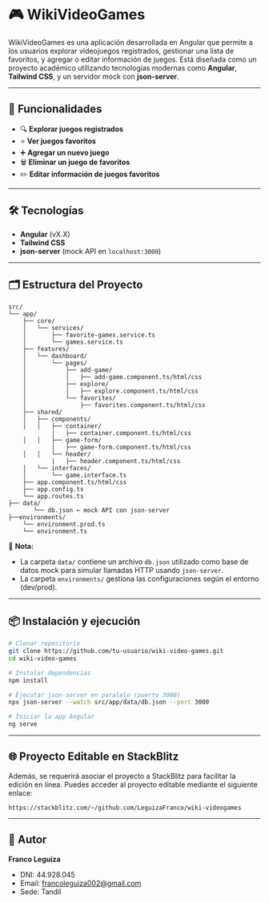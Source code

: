 
# 🎮 WikiVideoGames

WikiVideoGames es una aplicación desarrollada en Angular que permite a los usuarios explorar videojuegos registrados, gestionar una lista de favoritos, y agregar o editar información de juegos. Está diseñada como un proyecto académico utilizando tecnologías modernas como **Angular**, **Tailwind CSS**, y un servidor mock con **json-server**.

---

## 🚀 Funcionalidades

- 🔍 **Explorar juegos registrados**  
- ⭐ **Ver juegos favoritos**  
- ➕ **Agregar un nuevo juego**  
- 🗑️ **Eliminar un juego de favoritos**  
- ✏️ **Editar información de juegos favoritos**

---

## 🛠️ Tecnologías

- **Angular** (vX.X)  
- **Tailwind CSS**  
- **json-server** (mock API en `localhost:3000`)

---

## 🗂️ Estructura del Proyecto

```
src/
└── app/
    ├── core/
    │   └── services/
    │       ├── favorite-games.service.ts
    │       └── games.service.ts
    ├── features/
    │   └── dashboard/
    │       └── pages/
    │           ├── add-game/
    │           │   ├── add-game.component.ts/html/css
    │           ├── explore/
    │           │   ├── explore.component.ts/html/css
    │           └── favorites/
    │               ├── favorites.component.ts/html/css
    ├── shared/
    │   ├── components/
    │   │   ├── container/
            |   ├── container.component.ts/html/css
    │   │   ├── game-form/
            |   ├── game-form.component.ts/html/css
    │   │   └── header/
            |   ├── header.component.ts/html/css
    │   └── interfaces/
    │       └── game.interface.ts
    ├── app.component.ts/html/css
    ├── app.config.ts
    └── app.routes.ts
├── data/
       └── db.json ← mock API con json-server
├──environments/
    └── environment.prod.ts
    └── environment.ts
```

📌 **Nota:**  
- La carpeta `data/` contiene un archivo `db.json` utilizado como base de datos mock para simular llamadas HTTP usando `json-server`.  
- La carpeta `environments/` gestiona las configuraciones según el entorno (dev/prod).

---

## 📦 Instalación y ejecución

```bash
# Clonar repositorio
git clone https://github.com/tu-usuario/wiki-video-games.git
cd wiki-video-games

# Instalar dependencias
npm install

# Ejecutar json-server en paralelo (puerto 3000)
npx json-server --watch src/app/data/db.json --port 3000

# Iniciar la app Angular
ng serve
```

---

## 🌐 Proyecto Editable en StackBlitz

Además, se requerirá asociar el proyecto a StackBlitz para facilitar la edición en línea. Puedes acceder al proyecto editable mediante el siguiente enlace:

```
https://stackblitz.com/~/github.com/LeguizaFranco/wiki-videogames
```

---

## 👤 Autor

**Franco Leguiza**  
- DNI: 44.928.045  
- Email: [francoleguiza002@gmail.com](mailto:francoleguiza002@gmail.com)  
- Sede: Tandil

